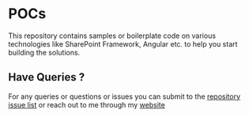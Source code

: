 # POCs
This repository contains samples or boilerplate code on various technologies like SharePoint Framework, Angular etc. to help you start building the solutions.


## Have Queries ?
For any queries or questions or issues you can submit to the [repository issue list](https://github.com/DanishIslam07/POCs/issues) or reach out to me through my [website](https://techenthusiast.in)

